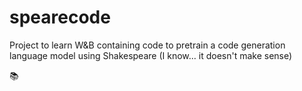 # spearecode
Project to learn W&amp;B containing code to pretrain a code generation language model using Shakespeare (I know... it doesn't make sense)

📚
